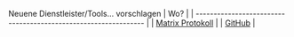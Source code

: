 Neuene Dienstleister/Tools... vorschlagen
| Wo?                                                             |
| --------------------------------------------------------------- |
| [Matrix Protokoll](https://matrix.to/#/#vorschlaege:matrix.org) |
| [GitHub](https://github.com/gitpages/echtme.ga)                 |

